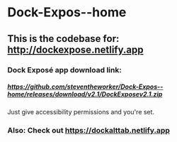 # Dock-Expos--home

## This is the codebase for: http://dockexpose.netlify.app

### Dock Exposé app download link:

##### https://github.com/steventheworker/Dock-Expos--home/releases/download/v2.1/DockExposev2.1.zip

Just give accessibility permissions and you're set.

### Also: Check out https://dockalttab.netlify.app
